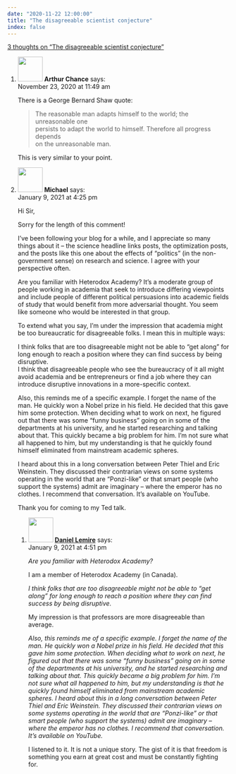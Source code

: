```yaml
---
date: "2020-11-22 12:00:00"
title: "The disagreeable scientist conjecture"
index: false
---
```


[3 thoughts on &ldquo;The disagreeable scientist conjecture&rdquo;](/lemire/blog/2020/11-22-the-disagreeable-scientist-conjecture)

<ol class="comment-list">
<li id="comment-559109" class="comment even thread-even depth-1">
<div class="comment-author vcard">
<img alt src="https://secure.gravatar.com/avatar/07e1826fe16a4e71b0eedbfcb8d74c3e?s=56&#038;d=mm&#038;r=g" srcset="https://secure.gravatar.com/avatar/07e1826fe16a4e71b0eedbfcb8d74c3e?s=112&#038;d=mm&#038;r=g 2x" class="avatar avatar-56 photo" height="56" width="56" decoding="async" /> <b class="fn">Arthur Chance</b> <span class="says">says:</span> </div>
<div class="comment-metadata"><time datetime="2020-11-23T11:49:08+00:00">November 23, 2020 at 11:49 am</time></a> </div>
<div class="comment-content">
<p>There is a George Bernard Shaw quote:</p>
<blockquote><p>
The reasonable man adapts himself to the world; the unreasonable one<br/>
persists to adapt the world to himself. Therefore all progress depends<br/>
on the unreasonable man.
</p></blockquote>
<p>This is very similar to your point.</p>
</div>
</li>
<li id="comment-566250" class="comment odd alt thread-odd thread-alt depth-1 parent">
<div class="comment-author vcard">
<img alt src="https://secure.gravatar.com/avatar/77b3cdb83326d081dd0eae938d6034ed?s=56&#038;d=mm&#038;r=g" srcset="https://secure.gravatar.com/avatar/77b3cdb83326d081dd0eae938d6034ed?s=112&#038;d=mm&#038;r=g 2x" class="avatar avatar-56 photo" height="56" width="56" decoding="async" /> <b class="fn">Michael</b> <span class="says">says:</span> </div>
<div class="comment-metadata"><time datetime="2021-01-09T16:25:50+00:00">January 9, 2021 at 4:25 pm</time></a> </div>
<div class="comment-content">
<p>Hi Sir,</p>
<p>Sorry for the length of this comment!</p>
<p>I&rsquo;ve been following your blog for a while, and I appreciate so many things about it &#8211; the science headline links posts, the optimization posts, and the posts like this one about the effects of &ldquo;politics&rdquo; (in the non-government sense) on research and science. I agree with your perspective often.</p>
<p>Are you familiar with Heterodox Academy? It&rsquo;s a moderate group of people working in academia that seek to introduce differing viewpoints and include people of different political persuasions into academic fields of study that would benefit from more adversarial thought. You seem like someone who would be interested in that group.</p>
<p>To extend what you say, I&rsquo;m under the impression that academia might be too bureaucratic for disagreeable folks. I mean this in multiple ways:</p>
<p>I think folks that are too disagreeable might not be able to &ldquo;get along&rdquo; for long enough to reach a position where they can find success by being disruptive.<br/>
I think that disagreeable people who see the bureaucracy of it all might avoid academia and be entrepreneurs or find a job where they can introduce disruptive innovations in a more-specific context.</p>
<p>Also, this reminds me of a specific example. I forget the name of the man. He quickly won a Nobel prize in his field. He decided that this gave him some protection. When deciding what to work on next, he figured out that there was some &ldquo;funny business&rdquo; going on in some of the departments at his university, and he started researching and talking about that. This quickly became a big problem for him. I&rsquo;m not sure what all happened to him, but my understanding is that he quickly found himself eliminated from mainstream academic spheres.</p>
<p>I heard about this in a long conversation between Peter Thiel and Eric Weinstein. They discussed their contrarian views on some systems operating in the world that are &ldquo;Ponzi-like&rdquo; or that smart people (who support the systems) admit are imaginary &#8211; where the emperor has no clothes. I recommend that conversation. It&rsquo;s available on YouTube.</p>
<p>Thank you for coming to my Ted talk.</p>
</div>
<ol class="children">
<li id="comment-566253" class="comment byuser comment-author-lemire bypostauthor even depth-2">
<div class="comment-author vcard">
<img alt src="https://secure.gravatar.com/avatar/2ca999bef9535950f5b84281a4dab006?s=56&#038;d=mm&#038;r=g" srcset="https://secure.gravatar.com/avatar/2ca999bef9535950f5b84281a4dab006?s=112&#038;d=mm&#038;r=g 2x" class="avatar avatar-56 photo" height="56" width="56" loading="lazy" decoding="async" /> <b class="fn"><a href="https://lemire.me/en/" class="url" rel="ugc">Daniel Lemire</a></b> <span class="says">says:</span> </div>
<div class="comment-metadata"><time datetime="2021-01-09T16:51:56+00:00">January 9, 2021 at 4:51 pm</time></a> </div>
<div class="comment-content">
<p><em>Are you familiar with Heterodox Academy?</em></p>
<p>I am a member of Heterodox Academy (in Canada).</p>
<p><em>I think folks that are too disagreeable might not be able to “get along” for long enough to reach a position where they can find success by being disruptive.</em></p>
<p>My impression is that professors are more disagreeable than average.</p>
<p><em>Also, this reminds me of a specific example. I forget the name of the man. He quickly won a Nobel prize in his field. He decided that this gave him some protection. When deciding what to work on next, he figured out that there was some “funny business” going on in some of the departments at his university, and he started researching and talking about that. This quickly became a big problem for him. I’m not sure what all happened to him, but my understanding is that he quickly found himself eliminated from mainstream academic spheres. I heard about this in a long conversation between Peter Thiel and Eric Weinstein. They discussed their contrarian views on some systems operating in the world that are “Ponzi-like” or that smart people (who support the systems) admit are imaginary – where the emperor has no clothes. I recommend that conversation. It’s available on YouTube.</em></p>
<p>I listened to it. It is not a unique story. The gist of it is that freedom is something you earn at great cost and must be constantly fighting for.</p>
</div>
</li>
</ol>
</li>
</ol>
